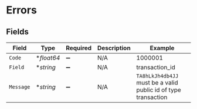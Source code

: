 # Errors


## Fields

| Field                                                          | Type                                                           | Required                                                       | Description                                                    | Example                                                        |
| -------------------------------------------------------------- | -------------------------------------------------------------- | -------------------------------------------------------------- | -------------------------------------------------------------- | -------------------------------------------------------------- |
| `Code`                                                         | **float64*                                                     | :heavy_minus_sign:                                             | N/A                                                            | 1000001                                                        |
| `Field`                                                        | **string*                                                      | :heavy_minus_sign:                                             | N/A                                                            | transaction_id                                                 |
| `Message`                                                      | **string*                                                      | :heavy_minus_sign:                                             | N/A                                                            | `TA8hLkJh4db4JJ` must be a valid public id of type transaction |